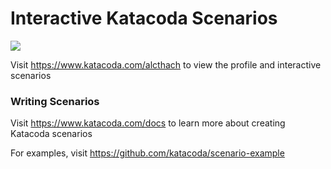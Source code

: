 # Interactive Katacoda Scenarios

[![](http://shields.katacoda.com/katacoda/alcthach/count.svg)](https://www.katacoda.com/alcthach "Get your profile on Katacoda.com")

Visit https://www.katacoda.com/alcthach to view the profile and interactive scenarios

### Writing Scenarios
Visit https://www.katacoda.com/docs to learn more about creating Katacoda scenarios

For examples, visit https://github.com/katacoda/scenario-example
